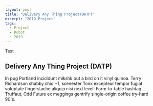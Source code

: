```yaml
---
layout: post
title: "Delivery Any Thing Project(DATP)"
excerpt: "2019 Project"
tags: 
  - Project
  - Robot
  - 2019
---
```

Test

## Delivery Any Thing Project (DATP)

In pug Portland incididunt mlkshk put a bird on it vinyl quinoa. Terry Richardson shabby chic +1, scenester Tonx excepteur tempor fugiat voluptate fingerstache aliquip nisi next level. Farm-to-table hashtag Truffaut, Odd Future ex meggings gentrify single-origin coffee try-hard 90's.


